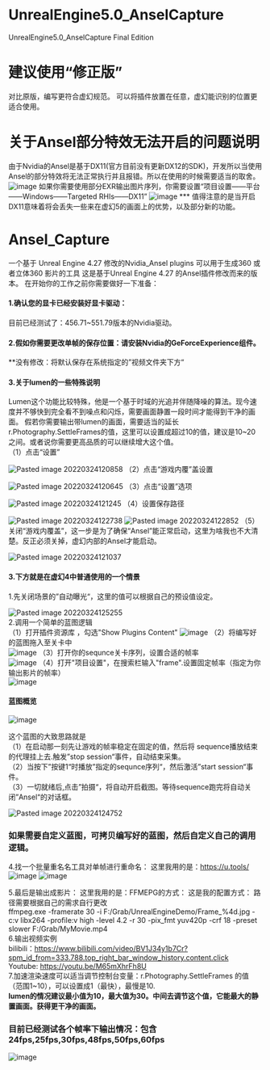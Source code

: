 # UnrealEngine5.0_AnselCapture
UnrealEngine5.0_AnselCapture Final Edition
# 建议使用“修正版”
对比原版，编写更符合虚幻规范。
可以将插件放置在任意，虚幻能识别的位置更适合使用。
# 关于Ansel部分特效无法开启的问题说明  
由于Nvidia的Ansel是基于DX11(官方目前没有更新DX12的SDK)，开发所以当使用Ansel的部分特效将无法正常执行并且报错。所以在使用的时候需要适当的取舍。 
![image](https://user-images.githubusercontent.com/39860733/193227766-a5ab2cf2-0fde-4e36-8eda-40012711b969.png)
如果你需要使用部分EXR输出图片序列，你需要设置“项目设置——平台——Windows——Targeted RHIs——DX11”
![image](https://user-images.githubusercontent.com/39860733/193228029-38260b8b-37cf-4fca-b6ba-f1a620171835.png)
*** 值得注意的是当开启DX11意味着将会丢失一些来在虚幻5的画面上的优势，以及部分新的功能。
# Ansel_Capture
一个基于 Unreal Engine 4.27 修改的Nvidia_Ansel plugins 可以用于生成360 或者立体360 影片的工具 
这是基于Unreal Engine 4.27 的Ansel插件修改而来的版本。
在开始你的工作之前你需要做好一下准备：
#### 1.确认您的显卡已经安装好显卡驱动：
目前已经测试了：456.71~551.79版本的Nvidia驱动。
#### 2.假如你需要更改单帧的保存位置：请安装Nvidia的GeForceExperience组件。
**没有修改：将默认保存在系统指定的”视频文件夹下方“
#### 3.关于lumen的一些特殊说明
Lumen这个功能比较特殊，他是一个基于时域的光追并伴随降噪的算法。现今速度并不够快到完全看不到噪点和闪烁，需要画面静置一段时间才能得到干净的画面。
假若你需要输出带lumen的画面，需要适当的延长r.Photography.SettleFrames的值，这里可以设置成超过10的值，建议是10~20之间。或者说你需要更高品质的可以继续增大这个值。  
（1）点击“设置”

![Pasted image 20220324120858](https://user-images.githubusercontent.com/39860733/159846088-18804c78-c19a-47ca-8edc-ea44e3d7a3af.png)
（2）点击“游戏内覆”盖设置

![Pasted image 20220324120645](https://user-images.githubusercontent.com/39860733/159846194-877e800a-cc0b-48e6-9712-8b22d08c5ee8.png)
（3）点击“设置”选项

![Pasted image 20220324121245](https://user-images.githubusercontent.com/39860733/159846343-153054d9-3cf0-4304-b42d-8202dafcbe8e.png)
（4）设置保存路径

![Pasted image 20220324122738](https://user-images.githubusercontent.com/39860733/159846366-b01d8273-55bc-4cd4-9ff7-26e082e122e4.png)
![Pasted image 20220324122852](https://user-images.githubusercontent.com/39860733/159846373-489b35b0-f155-4791-80d8-2cbacb7be82b.png)
（5）关闭“游戏内覆盖”，这一步是为了确保“Ansel”能正常启动，这里为啥我也不大清楚。反正必须关掉，虚幻内部的Ansel才能启动。

![Pasted image 20220324121037](https://user-images.githubusercontent.com/39860733/159846137-8b6e1ee7-57e3-4cb8-b1bb-c78f52e559b2.png)


#### 3.下方就是在虚幻4中普通使用的一个情景
1.先关闭场景的”自动曝光“，这里的值可以根据自己的预设值设定。

![Pasted image 20220324125255](https://user-images.githubusercontent.com/39860733/159846410-f6ff752d-283a-41c4-9fdd-45e8394a5bd6.png)  
2.调用一个简单的蓝图逻辑    
（1）打开插件资源库 ，勾选"Show Plugins Content"
![image](https://user-images.githubusercontent.com/39860733/167578994-da3e385e-24af-4a41-b2c3-2f371b59da25.png)
（2）将编写好的蓝图拖入至关卡中   
![image](https://user-images.githubusercontent.com/39860733/167579565-885e806b-b46e-4439-929d-67b6439271fa.png)
（3）打开你的sequnce关卡序列，设置合适的帧率    
![image](https://user-images.githubusercontent.com/39860733/167580316-bf242321-ada4-47d5-bd7b-ca8e483b29a5.png)
（4）打开"项目设置"，在搜索栏输入"frame".设置固定帧率（指定为你输出影片的帧率）  
![image](https://user-images.githubusercontent.com/39860733/167580779-2a51135e-1207-4cdd-8079-b3058104be27.png)
#### 蓝图概览
![image](https://user-images.githubusercontent.com/39860733/167580884-14419853-b443-486b-a134-399938952566.png)

这个蓝图的大致思路就是  
（1）在启动那一刻先让游戏的帧率稳定在固定的值，然后将 sequence播放结束的代理挂上去.触发”stop session“事件，自动结束采集。  
（2）当按下”按键1“时播放”指定的sequnce序列“，然后激活”start session“事件。  
（3）一切就绪后,点击”拍摄“，将自动开启截图。等待sequence跑完将自动关闭”Ansel“的对话框。  

![Pasted image 20220324124752](https://user-images.githubusercontent.com/39860733/159846452-6d2341ad-d0a1-4451-bc25-03b85ecd0430.png)

### 如果需要自定义蓝图，可拷贝编写好的蓝图，然后自定义自己的调用逻辑。

4.找一个批量重名名工具对单帧进行重命名：
这里我用的是：https://u.tools/
![image](https://user-images.githubusercontent.com/39860733/160042397-c18ffabf-e4c0-4127-834f-8d30dcbeca01.png)
![image](https://user-images.githubusercontent.com/39860733/160042857-4406b9f8-6caf-48d1-9bbe-a35994d76730.png)

5.最后是输出成影片：
这里我用的是：FFMEPG的方式：
这是我的配置方式： 路径需要根据自己的需求自行更改  
ffmpeg.exe -framerate 30 -i F:/Grab/UnrealEngineDemo/Frame_%4d.jpg -c:v libx264 -profile:v high -level 4.2 -r 30 -pix_fmt yuv420p -crf 18 -preset slower F:/Grab/MyMovie.mp4  
6.输出视频实例  
bilibili：https://www.bilibili.com/video/BV1J34y1b7Cr?spm_id_from=333.788.top_right_bar_window_history.content.click  
Youtube: https://youtu.be/M65mXhrFh8U   
7.加速渲染速度可以适当调节控制台变量：r.Photography.SettleFrames 的值 （范围1~10），可以设置成1（最快），最慢是10.   
 **lumen的情况建议最小值为10，最大值为30。中间去调节这个值，它能最大的静置画面。获得更干净的画面。**

### 目前已经测试各个帧率下输出情况：包含24fps,25fps,30fps,48fps,50fps,60fps
![image](https://user-images.githubusercontent.com/39860733/167581780-efde6191-2e62-440c-95e0-250ccacdfa3b.png)

